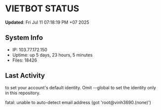 # VIETBOT STATUS
**Updated**: Fri Jul 11 07:18:19 PM +07 2025

## System Info
- IP: 103.77.172.150
- Uptime: up 5 days, 23 hours, 5 minutes
- Files: 18426

## Last Activity

to set your account's default identity.
Omit --global to set the identity only in this repository.

fatal: unable to auto-detect email address (got 'root@vinh3690.(none)')
